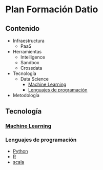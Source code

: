 # Plan Formación Datio

## Contenido

* Infraestructura
  * PaaS
* Herramientas
  * Intelligence
  * Sandbox
  * Crossdata
* Tecnología
  * Data Science
    * [Machine Learning](#machine-learning)
    * [Lenguajes de programación](#lenguajes-programacion)
* Metodología 

## Tecnología    
### [Machine Learning](https://github.com/DatioBD/academy/blob/master/tech/machinelearning.md)
### Lenguajes de programación
- [Python](https://github.com/DatioBD/academy/blob/master/languages/python.md)
- [R](https://github.com/DatioBD/academy/blob/master/languages/r.md)
- [scala](https://github.com/DatioBD/academy/blob/master/languages/scala.md)
